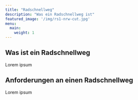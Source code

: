 ```yaml
---
title: "Radschnellweg"
description: "Was ein Radschnellweg ist"
featured_image: '/img/rs1-nrw-cut.jpg'
menu:
  main:
    weight: 1
---
```


## Was ist ein Radschnellweg

Lorem ipsum


## Anforderungen an einen Radschnellweg

Lorem ipsum
